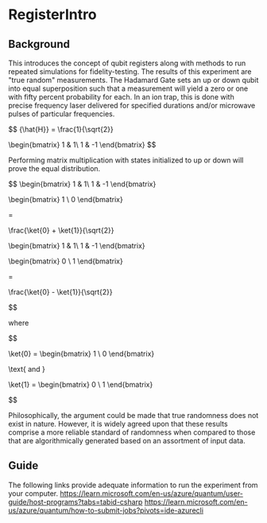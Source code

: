 # RegisterIntro

## Background
This introduces the concept of qubit registers along with methods to run
repeated simulations for fidelity-testing. The results of this experiment are 
"true random" measurements. The Hadamard Gate sets an up or down qubit into equal superposition
such that a measurement will yield a zero or one with fifty percent probability for each. In an 
ion trap, this is done with precise frequency laser delivered for specified durations and/or microwave 
pulses of particular frequencies.

$$
{\hat{H}} = \frac{1}{\sqrt{2}}

\begin{bmatrix}
1 & 1\\ 
1 & -1
\end{bmatrix}
$$

Performing matrix multiplication with states initialized to up or down will prove the equal
distribution.

$$
\begin{bmatrix}
1 & 1\\ 
1 & -1
\end{bmatrix}

\begin{bmatrix}
1 \\ 
0
\end{bmatrix}

=

\frac{\ket{0} + \ket{1}}{\sqrt{2}}
$$
$$

\begin{bmatrix}
1 & 1\\ 
1 & -1
\end{bmatrix}

\begin{bmatrix}
0 \\ 
1
\end{bmatrix}

= 

\frac{\ket{0} - \ket{1}}{\sqrt{2}}

$$

where

$$

\ket{0} = \begin{bmatrix} 1 \\ 0 \end{bmatrix}

\text{ and }

\ket{1} = \begin{bmatrix} 0 \\ 1 \end{bmatrix}

$$



Philosophically, the argument could be made that true randomness does not exist in
nature. However, it is widely agreed upon that these results comprise a more reliable
standard of randomness when compared to those that are algorithmically generated based
on an assortment of input data.

## Guide
The following links provide adequate information to run the experiment from your computer.
https://learn.microsoft.com/en-us/azure/quantum/user-guide/host-programs?tabs=tabid-csharp
https://learn.microsoft.com/en-us/azure/quantum/how-to-submit-jobs?pivots=ide-azurecli